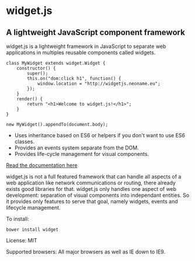 
widget.js
=========

A lightweight JavaScript component framework
--------------------------------------------

widget.js is a lightweight framework in JavaScript to separate web applications in multiples reusable components called
widgets.

    class MyWidget extends widget.Widget {
        constructor() {
            super();
            this.on("dom:click h1", function() {
                window.location = "http://widgetjs.neoname.eu";
            });
        }
        render() {
            return "<h1>Welcome to widget.js!</h1>";
        }
    }

    new MyWidget().appendTo(document.body);
    
* Uses inheritance based on ES6 or helpers if you don't want to use ES6 classes.
* Provides an events system separate from the DOM.
* Provides life-cycle management for visual components.

[Read the documentation here](http://widgetjs.readthedocs.org/)

widget.js is not a full featured framework that can handle all aspects of a web application like network communications
or routing, there already exists good libraries for that. widget.js only handles one aspect of web development:
separation of visual components into independant entities. So it provides only features to serve that goal, namely
widgets, events and lifecycle management.

To install:

    bower install widget

License: MIT

Supported browsers: All major browsers as well as IE down to IE9.
